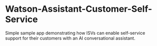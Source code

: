 # Watson-Assistant-Customer-Self-Service
Simple sample app demonstrating how ISVs can enable self-service support for their customers with an AI conversational assistant.
